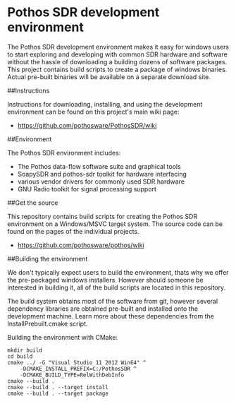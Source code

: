 # Pothos SDR development environment

The Pothos SDR development environment makes it easy for windows users
to start exploring and developing with common SDR hardware and software
without the hassle of downloading a building dozens of software packages.
This project contains build scripts to create a package of windows binaries.
Actual pre-built binaries will be available on a separate download site.

##Instructions

Instructions for downloading, installing,
and using the development environment
can be found on this project's main wiki page:

* https://github.com/pothosware/PothosSDR/wiki

##Environment

The Pothos SDR environment includes:

* The Pothos data-flow software suite and graphical tools
* SoapySDR and pothos-sdr toolkit for hardware interfacing
* various vendor drivers for commonly used SDR hardware
* GNU Radio toolkit for signal processing support

##Get the source

This repository contains build scripts for creating
the Pothos SDR environment on a Windows/MSVC target system.
The source code can be found on the pages of the individual projects.

* https://github.com/pothosware/pothos/wiki

##Building the environment

We don't typically expect users to build the environment,
thats why we offer the pre-packaged windows installers.
However should someone be interested in building it,
all of the build scripts are located in this repository.

The build system obtains most of the software from git,
however several dependency libraries are obtained pre-built
and installed onto the development machine. Learn more about
these dependencies from the InstallPrebuilt.cmake script.

Building the environment with CMake:

```
mkdir build
cd build
cmake ../ -G "Visual Studio 11 2012 Win64" ^
    -DCMAKE_INSTALL_PREFIX=C:/PothosSDR ^
    -DCMAKE_BUILD_TYPE=RelWithDebInfo
cmake --build .
cmake --build . --target install
cmake --build . --target package
```
